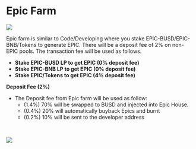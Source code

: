 # Epic Farm

![](https://documents.lucid.app/documents/1ea823a2-dd98-4239-8613-b2d41a8d3d65/pages/0_0?a=943&x=2881&y=25&w=858&h=1220&store=1&accept=image%2F*&auth=LCA%20a910aa657eef3654ea5ece366570dbc3859f24d6-ts%3D1614838476)

Epic farm is similar to Code/Developing where you stake EPIC-BUSD/EPIC-BNB/Tokens to generate EPIC. There will be a deposit fee of 2% on non-EPIC pools. The transaction fee will be used as follows.

* **Stake EPIC-BUSD LP to get EPIC \(0% deposit fee\)**
* **Stake EPIC-BNB LP to get EPIC \(0% deposit fee\)**
* **Stake EPIC/Tokens to get EPIC \(4% deposit fee\)**

**Deposit Fee \(2%\)**

* The Deposit fee from Epic farm will be used as follow:
  * \(1.4%\) 70% will be swapped to BUSD and injected into Epic House.
  * \(0.4%\) 20% will automatically buyback Epics and burnt
  * \(0.2%\) 10% will be sent to the developer address

[  
](https://goosedefi.gitbook.io/goose-finance/layered-farming/incubator)

![](https://gblobscdn.gitbook.com/assets%2F-MT5Nug3dG0o_JI3n0I1%2F-MUz9kaxG-WgfrMei24z%2F-MUzA05Idr_Tzpv0gPjd%2Fimage.png?alt=media&token=a6d3a321-293b-435a-998a-502b9c3b9443)

